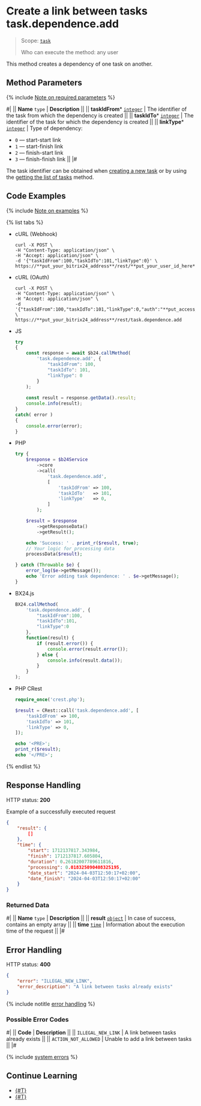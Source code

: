 # Create a link between tasks task.dependence.add

> Scope: [`task`](../scopes/permissions.md)
>
> Who can execute the method: any user

This method creates a dependency of one task on another.

## Method Parameters

{% include [Note on required parameters](../../_includes/required.md) %}

#|
|| **Name**
`type` | **Description** ||
|| **taskIdFrom***
[`integer`](../data-types.md) | The identifier of the task from which the dependency is created ||
|| **taskIdTo***
[`integer`](../data-types.md) | The identifier of the task for which the dependency is created ||
|| **linkType***
[`integer`](../data-types.md) | Type of dependency:
- `0` — start-start link 
- `1` — start-finish link 
- `2` — finish-start link 
- `3` — finish-finish link 
||
|#

The task identifier can be obtained when [creating a new task](./tasks-task-add.md) or by using the [getting the list of tasks](./tasks-task-list.md) method.

## Code Examples

{% include [Note on examples](../../_includes/examples.md) %}

{% list tabs %}

- cURL (Webhook)

    ```http
    curl -X POST \
    -H "Content-Type: application/json" \
    -H "Accept: application/json" \
    -d '{"taskIdFrom":100,"taskIdTo":101,"linkType":0}' \
    https://**put_your_bitrix24_address**/rest/**put_your_user_id_here**/**put_your_webhook_here**/task.dependence.add
    ```

- cURL (OAuth)

    ```http
    curl -X POST \
    -H "Content-Type: application/json" \
    -H "Accept: application/json" \
    -d '{"taskIdFrom":100,"taskIdTo":101,"linkType":0,"auth":"**put_access_token_here**"}' \
    https://**put_your_bitrix24_address**/rest/task.dependence.add
    ```

- JS

    ```js
    try
    {
    	const response = await $b24.callMethod(
    		'task.dependence.add', {
    			"taskIdFrom": 100,
    			"taskIdTo": 101,
    			"linkType": 0
    		}
    	);
    	
    	const result = response.getData().result;
    	console.info(result);
    }
    catch( error )
    {
    	console.error(error);
    }
    ```

- PHP

    ```php
    try {
        $response = $b24Service
            ->core
            ->call(
                'task.dependence.add',
                [
                    'taskIdFrom' => 100,
                    'taskIdTo'   => 101,
                    'linkType'   => 0,
                ]
            );
    
        $result = $response
            ->getResponseData()
            ->getResult();
    
        echo 'Success: ' . print_r($result, true);
        // Your logic for processing data
        processData($result);
    
    } catch (Throwable $e) {
        error_log($e->getMessage());
        echo 'Error adding task dependence: ' . $e->getMessage();
    }
    ```

- BX24.js

    ```js
    BX24.callMethod(
        'task.dependence.add', {
            "taskIdFrom":100,
            "taskIdTo":101,
            "linkType":0
        },
        function(result) {
            if (result.error()) {
                console.error(result.error());
            } else {
                console.info(result.data());
            }
        }
    );
    ```

- PHP CRest

    ```php
    require_once('crest.php');

    $result = CRest::call('task.dependence.add', [
        'taskIdFrom' => 100,
        'taskIdTo' => 101,
        'linkType' => 0,
    ]);

    echo '<PRE>';
    print_r($result);
    echo '</PRE>';
    ```

{% endlist %}

## Response Handling

HTTP status: **200**

Example of a successfully executed request

```json
{
    "result": {
        []
    },
    "time": {
        "start": 1712137817.343984,
        "finish": 1712137817.605804,
        "duration": 0.26182007789611816,
        "processing": 0.018325090408325195,
        "date_start": "2024-04-03T12:50:17+02:00",
        "date_finish": "2024-04-03T12:50:17+02:00"
    }
}
```

### Returned Data

#|
|| **Name**
`type` | **Description** ||
|| **result**
[`object`](../data-types.md) | In case of success, contains an empty array ||
|| **time**
[`time`](../data-types.md) | Information about the execution time of the request ||
|#

## Error Handling

HTTP status: **400**

```json
{
    "error": "ILLEGAL_NEW_LINK",
    "error_description": "A link between tasks already exists"
}
```

{% include notitle [error handling](../../_includes/error-info.md) %}

### Possible Error Codes

#|
|| **Code** | **Description** ||
|| `ILLEGAL_NEW_LINK` | A link between tasks already exists ||
|| `ACTION_NOT_ALLOWED` | Unable to add a link between tasks ||
|#

{% include [system errors](../../_includes/system-errors.md) %}

## Continue Learning

- [{#T}](./index.md)
- [{#T}](./task-dependence-delete.md)